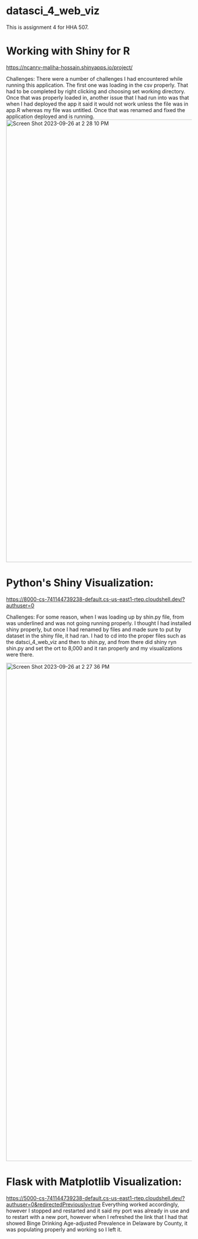 # datasci_4_web_viz
This is assignment 4 for HHA 507. 


# Working with Shiny for R
https://ncanrv-maliha-hossain.shinyapps.io/project/

Challenges: There were a number of challenges I had encountered while running this application. The first one was loading in the csv properly. That had to be completed by right clicking and choosing set working directory. Once that was properly loaded in, another issue that I had run into was that when I had deployed the app it said it would not work unless the file was in app.R whereas my file was untitled. Once that was renamed and fixed the application deployed and is running. 
<img width="1201" alt="Screen Shot 2023-09-26 at 2 28 10 PM" src="https://github.com/malh718/datasci_4_web_viz/assets/102617334/d72397da-158a-4ad6-8beb-530778d78896">


# Python's Shiny Visualization:
https://8000-cs-741144739238-default.cs-us-east1-rtep.cloudshell.dev/?authuser=0

Challenges: 
For some reason, when I was loading up by shin.py file, from was underlined and was not going running properly. I thought I had installed shiny properly, but once I had renamed by files and made sure to put by dataset in the shiny file, it had ran. I had to cd into the proper files such as the datsci_4_web_viz and then to shin.py, and from there did shiny ryn shin.py and set the ort to 8,000 and it ran properly and my visualizations were there.

<img width="1352" alt="Screen Shot 2023-09-26 at 2 27 36 PM" src="https://github.com/malh718/datasci_4_web_viz/assets/102617334/8baf529c-6978-4903-bc02-31301928592f">



# Flask with Matplotlib Visualization:
https://5000-cs-741144739238-default.cs-us-east1-rtep.cloudshell.dev/?authuser=0&redirectedPreviously=true
Everything worked accordingly, however I stopped and restarted and it said my port was already in use and to restart with a new port, however when I refreshed the link that I had that showed Binge Drinking Age-adjusted Prevalence in Delaware by County, it was populating properly and working so I left it. 


